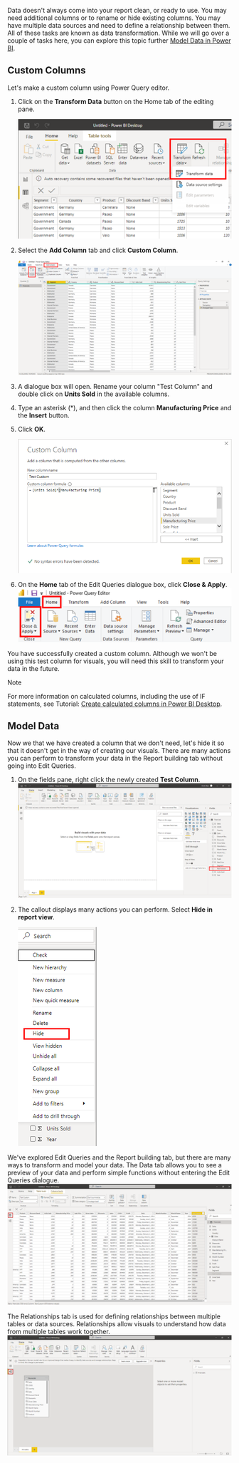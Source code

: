 Data doesn't always come into your report clean, or ready to use. You may need additional columns or to rename or hide existing columns. You may have multiple data sources and need to define a relationship between them. All of these tasks are known as data transformation. While we will go over a couple of tasks here, you can explore this topic further [Model Data in Power BI](/learn/modules/model-data-power-bi/).

## Custom Columns

Let's make a custom column using Power Query editor. 

1. Click on the **Transform Data** button on the Home tab of the editing pane.

    ![Calculated column with queries](../media/edit-queries-button.png)

2. Select the **Add Column** tab and click **Custom Column**.

    [ ![custom column options](../media/add-custom-column.png) ](../media/add-custom-column.png#lightbox)

3. A dialogue box will open. Rename your column "Test Column" and double click on **Units Sold** in the available columns.

4. Type an asterisk (\*), and then click the column **Manufacturing Price** and the **Insert** button.

5. Click **OK**.

    ![custom column formulas](../media/custom-column-formula-ok.png)

6. On the **Home** tab of the Edit Queries dialogue box, click **Close & Apply**.
    ![close and apply formula](../media/close-and-apply.png)

You have successfully created a custom column. Although we won't be using this test column for visuals, you will need this skill to transform your data in the future.

> [!NOTE]
> For more information on calculated columns, including the use of IF statements, see Tutorial: [Create calculated columns in Power BI Desktop](/power-bi/desktop-tutorial-create-calculated-columns).

## Model Data

Now we that we have created a column that we don't need, let's hide it so that it doesn't get in the way of creating our visuals. There are many actions you can perform to transform your data in the Report building tab without going into Edit Queries.

1. On the fields pane, right click the newly created **Test Column**.
    ![Model data](../media/test-column.png)

2. The callout displays many actions you can perform. Select **Hide in report view**.

    ![Field control options - Hide](../media/hide-in-report-view.png)

We've explored Edit Queries and the Report building tab, but there are many ways to transform and model your data. The Data tab allows you to see a preview of your data and perform simple functions without entering the Edit Queries dialogue.
    [ ![Edit queries in report building tab](../media/report-tab.png) ](../media/report-tab.png#lightbox)

The Relationships tab is used for defining relationships between multiple tables or data sources. Relationships allow visuals to understand how data from multiple tables work together.
    ![Relationships](../media/relationships-tab.png)

